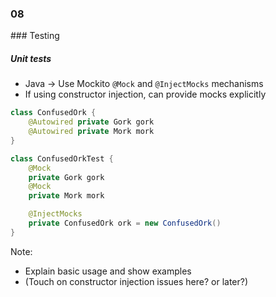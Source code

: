
<h3 class="chapter-number">08</h3>
### Testing

##### Unit tests

* Java -> Use Mockito ``@Mock`` and ``@InjectMocks`` mechanisms
* If using constructor injection, can provide mocks explicitly

```Java
class ConfusedOrk {  
    @Autowired private Gork gork
    @Autowired private Mork mork
}
```
```Java
class ConfusedOrkTest {
    @Mock
    private Gork gork
    @Mock
    private Mork mork

    @InjectMocks
    private ConfusedOrk ork = new ConfusedOrk()
}
```

Note:

* Explain basic usage and show examples
* (Touch on constructor injection issues here? or later?)
